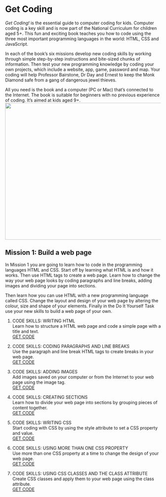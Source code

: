 # Get Coding 
_Get Coding!_ is the essential guide to computer coding for kids. Computer coding is a key skill and is now part of the National Curriculum for children aged 5+. This fun and exciting book teaches you how to code using the three most important programming languages in the world: HTML, CSS and JavaScript.

In each of the book’s six missions develop new coding skills by working through simple step-by-step instructions and bite-sized chunks of information. Then test your new programming knowledge by coding your own projects, which include a website, app, game, password and map. Your coding will help Professor Bairstone, Dr Day and Ernest to keep the Monk Diamond safe from a gang of dangerous jewel thieves.

All you need is the book and a computer (PC or Mac) that’s connected to the Internet. The book is suitable for beginners with no previous experience of coding. It’s aimed at kids aged 9+.
<img src="https://raw.githubusercontent.com/mavaddat-javid-education/GetCodingKidsMission1/master/girl-and-book.png"  width="570" height="441">

## Mission 1: Build a web page

In Mission 1 you are going to learn how to code in the programming languages HTML and CSS. Start off by learning what HTML is and how it works. Then use HTML tags to create a web page. Learn how to change the way your web page looks by coding paragraphs and line breaks, adding images and dividing your page into sections.

Then learn how you can use HTML with a new programming language called CSS. Change the layout and design of your web page by altering the colour, size and shape of your elements. Finally in the Do It Yourself Task use your new skills to build a web page of your own.

1. CODE SKILLS: WRITING HTML
<br/>Learn how to structure a HTML web page and code a simple page with a title and text.
<br/>[GET CODE](https://github.com/mavaddat-javid-education/GetCodingKidsMission1/blob/master/m1-cs-writing-html/src/index.html)

2. CODE SKILLS: CODING PARAGRAPHS AND LINE BREAKS
<br/>Use the paragraph and line break HTML tags to create breaks in your web page.
<br/>[GET CODE](https://github.com/mavaddat-javid-education/GetCodingKidsMission1/blob/master/m1-cs-coding-paragraphs-and-line-breaks/src/index.html)

3. CODE SKILLS: ADDING IMAGES
<br/>Add images saved on your computer or from the Internet to your web page using the image tag.
<br/>[GET CODE](https://github.com/mavaddat-javid-education/GetCodingKidsMission1/blob/master/m1-cs-adding-images/src/index.html)

4. CODE SKILLS: CREATING SECTIONS
<br/>Learn how to divide your web page into sections by grouping pieces of content together.
<br/>[GET CODE](https://github.com/mavaddat-javid-education/GetCodingKidsMission1/blob/master/m1-cs-creating-sections/src/index.html)

5. CODE SKILLS: WRITING CSS
<br/>Start coding with CSS by using the style attribute to set a CSS property and value.
<br/>[GET CODE](https://github.com/mavaddat-javid-education/GetCodingKidsMission1/blob/master/m1-cs-writing-css/src/index.html)

6. CODE SKILLS: USING MORE THAN ONE CSS PROPERTY
<br/>Use more than one CSS property at a time to change the design of your web page.
<br/>[GET CODE](https://github.com/mavaddat-javid-education/GetCodingKidsMission1/blob/master/m1-cs-using-more-than-one-css-property/src/index.html)

7. CODE SKILLS: USING CSS CLASSES AND THE CLASS ATTRIBUTE
<br/>Create CSS classes and apply them to your web page using the class attribute.
<br/>[GET CODE](https://github.com/mavaddat-javid-education/GetCodingKidsMission1/blob/master/m1-cs-using-css-classes-and-the-class-attribute/src/index.html)
